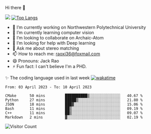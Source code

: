 Hi there 👋

![](https://github-readme-stats.vercel.app/api?username=Raohaocheng)
[![Top Langs](https://github-readme-stats.vercel.app/api/top-langs/?username=Raohaocheng&layout=compact)](https://github.com/anuraghazra/github-readme-stats)

- 🔭 I’m currently working on Northwestern Polytechnical University
- 🌱 I’m currently learning computer vision
- 👯 I’m looking to collaborate on Archaic-Atom
- 🤔 I’m looking for help with Deep learning
- 💬 Ask me about stereo matching
- 📫 How to reach me: raoxi36@foxmail.com
- 😄 Pronouns: Jack Rao
- ⚡ Fun fact: I can't believe I'm a PHD.

✨ The coding language used in last week [![wakatime](https://wakatime.com/badge/user/51ec5ec7-4742-4243-9eea-732ade32c0b7.svg)](https://wakatime.com/@51ec5ec7-4742-4243-9eea-732ade32c0b7)
<!--START_SECTION:waka-->

```text
From: 03 April 2023 - To: 10 April 2023

CMake      50 mins         ██████████▒░░░░░░░░░░░░░░   40.67 %
Python     27 mins         █████▒░░░░░░░░░░░░░░░░░░░   21.80 %
JSON       18 mins         ███▓░░░░░░░░░░░░░░░░░░░░░   15.06 %
Bash       11 mins         ██▒░░░░░░░░░░░░░░░░░░░░░░   09.19 %
C++        11 mins         ██▒░░░░░░░░░░░░░░░░░░░░░░   09.07 %
Markdown   2 mins          ▓░░░░░░░░░░░░░░░░░░░░░░░░   02.19 %
```

<!--END_SECTION:waka-->

![Visitor Count](https://profile-counter.glitch.me/Raohaocheng/count.svg)
